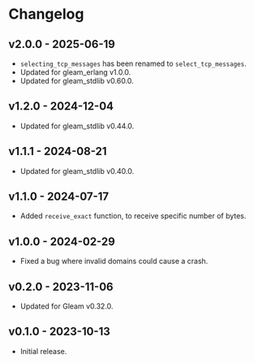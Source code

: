 # Changelog

## v2.0.0 - 2025-06-19

- `selecting_tcp_messages` has been renamed to `select_tcp_messages`.
- Updated for gleam_erlang v1.0.0.
- Updated for gleam_stdlib v0.60.0.

## v1.2.0 - 2024-12-04

- Updated for gleam_stdlib v0.44.0.

## v1.1.1 - 2024-08-21

- Updated for gleam_stdlib v0.40.0.

## v1.1.0 - 2024-07-17

- Added `receive_exact` function, to receive specific number of bytes.

## v1.0.0 - 2024-02-29

- Fixed a bug where invalid domains could cause a crash.

## v0.2.0 - 2023-11-06

- Updated for Gleam v0.32.0.

## v0.1.0 - 2023-10-13

- Initial release.
